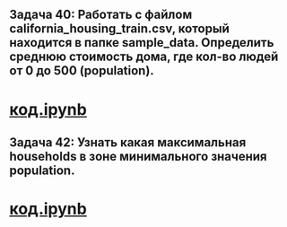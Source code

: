 ## Задача 40: Работать с файлом california_housing_train.csv, который находится в папке sample_data. Определить среднюю стоимость дома, где кол-во людей от 0 до 500 (population).
# [код.ipynb](task40.ipynb)


## Задача 42: Узнать какая максимальная households в зоне минимального значения population.
# [код.ipynb](task42.ipynb)